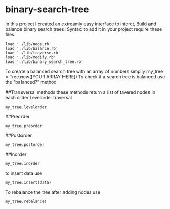 # binary-search-tree
In this project I created an extreamly easy interface to interct, Build and balance binary search trees!
Syntax: 
to add it in your project require these files.
```
load './lib/node.rb'
load './lib/balance.rb'
load './lib/traverse.rb'
load './lib/modify.rb'
load './lib/binary_search_tree.rb'
```
To create a balanced search tree with an array of numbers simpily
my_tree = Tree.new([YOUR ARRAY HERE])
To check if a search tree is balanced use the "balanced?" method

##Transversal methods
these methods return a list of tavered nodes in each order
Levelorder traversal
```
my_tree.levelorder
```
##Preorder
```
my_tree.preorder
```
##Postorder
```
my_tree.postorder
```
##Inorder
```
my_tree.inorder
```
to insert data use 
```
my_tree.insert(data)
```
To rebalance the tree after adding nodes use
```
my_tree.rebalance!
```
